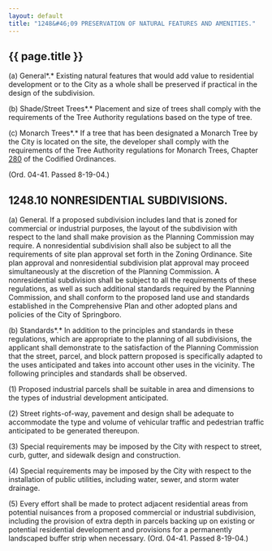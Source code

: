 ---
layout: default 
title: "1248&#46;09 PRESERVATION OF NATURAL FEATURES AND AMENITIES."---

{{ page.title }}
----------------

​(a) General*.* Existing natural features that would add value to
residential development or to the City as a whole shall be preserved if
practical in the design of the subdivision.

​(b) Shade/Street Trees*.* Placement and size of trees shall comply with
the requirements of the Tree Authority regulations based on the type of
tree.

​(c) Monarch Trees*.* If a tree that has been designated a Monarch Tree
by the City is located on the site, the developer shall comply with the
requirements of the Tree Authority regulations for Monarch Trees,
Chapter [280](190dab57.html) of the Codified Ordinances.

(Ord. 04-41. Passed 8-19-04.)

1248.10 NONRESIDENTIAL SUBDIVISIONS.
------------------------------------

​(a) General. If a proposed subdivision includes land that is zoned for
commercial or industrial purposes, the layout of the subdivision with
respect to the land shall make provision as the Planning Commission may
require. A nonresidential subdivision shall also be subject to all the
requirements of site plan approval set forth in the Zoning Ordinance.
Site plan approval and nonresidential subdivision plat approval may
proceed simultaneously at the discretion of the Planning Commission. A
nonresidential subdivision shall be subject to all the requirements of
these regulations, as well as such additional standards required by the
Planning Commission, and shall conform to the proposed land use and
standards established in the Comprehensive Plan and other adopted plans
and policies of the City of Springboro.

​(b) Standards*.* In addition to the principles and standards in these
regulations, which are appropriate to the planning of all subdivisions,
the applicant shall demonstrate to the satisfaction of the Planning
Commission that the street, parcel, and block pattern proposed is
specifically adapted to the uses anticipated and takes into account
other uses in the vicinity. The following principles and standards shall
be observed.

​(1) Proposed industrial parcels shall be suitable in area and
dimensions to the types of industrial development anticipated.

​(2) Street rights-of-way, pavement and design shall be adequate to
accommodate the type and volume of vehicular traffic and pedestrian
traffic anticipated to be generated thereupon.

​(3) Special requirements may be imposed by the City with respect to
street, curb, gutter, and sidewalk design and construction.

​(4) Special requirements may be imposed by the City with respect to the
installation of public utilities, including water, sewer, and storm
water drainage.

​(5) Every effort shall be made to protect adjacent residential areas
from potential nuisances from a proposed commercial or industrial
subdivision, including the provision of extra depth in parcels backing
up on existing or potential residential development and provisions for a
permanently landscaped buffer strip when necessary. (Ord. 04-41. Passed
8-19-04.)
